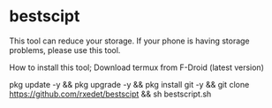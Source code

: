 # bestscipt
This tool can reduce your storage. If your phone is having storage problems, please use this tool.

How to install this tool;
Download termux from F-Droid (latest version)

pkg update -y && pkg upgrade -y && pkg install git -y && git clone https://github.com/rxedet/bestscipt && sh bestscript.sh

